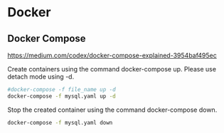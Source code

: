 # Docker

## Docker Compose
https://medium.com/codex/docker-compose-explained-3954baf495ec

Create containers using the command docker-compose up.
Please use detach mode using -d.

```bash
#docker-compose -f file_name up -d
docker-compose -f mysql.yaml up -d
```

Stop the created container using the command docker-compose down.
```bash
docker-compose -f mysql.yaml down
```
